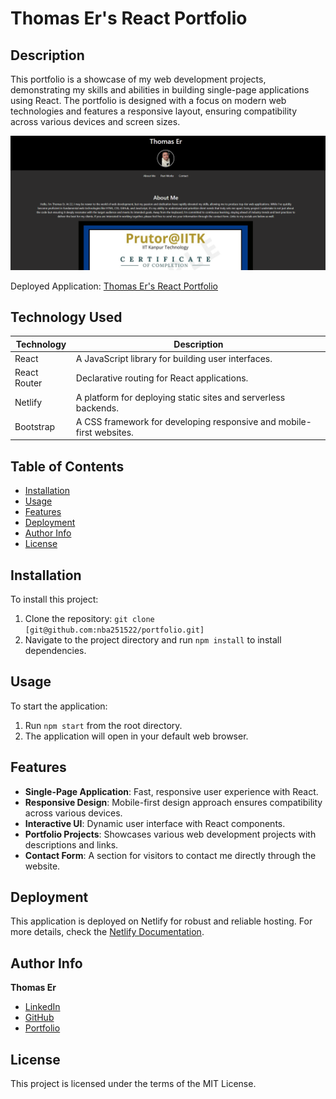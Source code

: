 # Thomas Er's React Portfolio

## Description

This portfolio is a showcase of my web development projects, demonstrating my skills and abilities in building single-page applications using React. The portfolio is designed with a focus on modern web technologies and features a responsive layout, ensuring compatibility across various devices and screen sizes.

![Application Screenshot](./src/assets/template.PNG)

Deployed Application: [Thomas Er's React Portfolio](https://65776387d1f01f31274e6fd7--prismatic-cactus-feebaf.netlify.app/)

## Technology Used

| Technology    | Description                                                  |
|---------------|--------------------------------------------------------------|
| React         | A JavaScript library for building user interfaces.           |
| React Router  | Declarative routing for React applications.                  |
| Netlify       | A platform for deploying static sites and serverless backends.|
| Bootstrap     | A CSS framework for developing responsive and mobile-first websites. |

## Table of Contents

- [Installation](#installation)
- [Usage](#usage)
- [Features](#features)
- [Deployment](#deployment)
- [Author Info](#author-info)
- [License](#license)

## Installation

To install this project:

1. Clone the repository: `git clone [git@github.com:nba251522/portfolio.git]`
2. Navigate to the project directory and run `npm install` to install dependencies.

## Usage

To start the application:

1. Run `npm start` from the root directory.
2. The application will open in your default web browser.

## Features

- **Single-Page Application**: Fast, responsive user experience with React.
- **Responsive Design**: Mobile-first design approach ensures compatibility across various devices.
- **Interactive UI**: Dynamic user interface with React components.
- **Portfolio Projects**: Showcases various web development projects with descriptions and links.
- **Contact Form**: A section for visitors to contact me directly through the website.

## Deployment

This application is deployed on Netlify for robust and reliable hosting. For more details, check the [Netlify Documentation](https://docs.netlify.com/).

## Author Info

**Thomas Er**
- [LinkedIn](https://www.linkedin.com/in/thomas-er-9b77321b9)
- [GitHub](https://github.com/nba251522)
- [Portfolio](https://nba251522.github.io/thomas-er-portfolio/)

## License

This project is licensed under the terms of the MIT License.